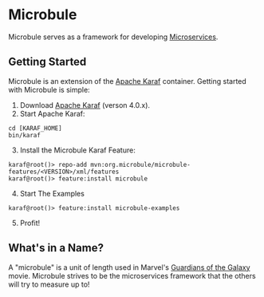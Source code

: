 # Microbule

Microbule serves as a framework for developing [Microservices](http://www.martinfowler.com/articles/microservices.html).

## Getting Started

Microbule is an extension of the [Apache Karaf](http://karaf.apache.org) container.  Getting started with Microbule is
 simple:

1. Download [Apache Karaf](http://karaf.apache.org/download.html) (verson 4.0.x).
2. Start Apache Karaf:

 ```
 cd [KARAF_HOME]
 bin/karaf
 ```

3. Install the Microbule Karaf Feature:

 ```
 karaf@root()> repo-add mvn:org.microbule/microbule-features/<VERSION>/xml/features
 karaf@root()> feature:install microbule
 ```

4. Start The Examples

 ```
 karaf@root()> feature:install microbule-examples
 ```

5. Profit!

## What's in a Name?

A "microbule" is a unit of length used in Marvel's
[Guardians of the Galaxy](http://marvel.com/characters/70/guardians_of_the_galaxy) movie.  Microbule strives to be the
microservices framework that the others will try to measure up to!